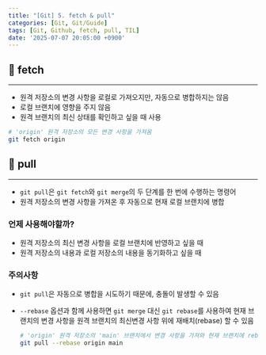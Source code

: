 ```yaml
---
title: "[Git] 5. fetch & pull"
categories: [Git, Git/Guide]
tags: [Git, Github, fetch, pull, TIL]
date: '2025-07-07 20:05:00 +0900'
---
```


## 🚀 fetch

---

- 원격 저장소의 변경 사항을 로컬로 가져오지만, 자동으로 병합하지는 않음
- 로컬 브랜치에 영향을 주지 않음
- 원격 브랜치의 최신 상태를 확인하고 싶을 때 사용

```bash
# 'origin' 원격 저장소의 모든 변경 사항을 가져옴
git fetch origin
```

## 🚀 pull

---

- `git pull`은 `git fetch`와 `git merge`의 두 단계를 한 번에 수행하는 명령어
- 원격 저장소의 변경 사항을 가져온 후 자동으로 현재 로컬 브랜치에 병합

### 언제 사용해야할까?

- 원격 저장소의 최신 변경 사항을 로컬 브랜치에 반영하고 싶을 때
- 원격 저장소의 내용과 로컬 저장소의 내용을 동기화하고 싶을 때

### 주의사항

- `git pull`은 자동으로 병합을 시도하기 때문에, 충돌이 발생할 수 있음
- `--rebase` 옵션과 함께 사용하면 `git merge` 대신 `git rebase`를 사용하여 현재 브랜치의 변경 사항을 원격 브랜치의 최신변경 사항 위에 재배치(rebase) 할 수 있음

  ```bash
  # 'origin' 원격 저장소의 'main' 브랜치에서 변경 사항을 가져와 현재 브랜치에 rebase
  git pull --rebase origin main
  ```
